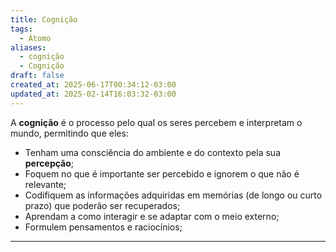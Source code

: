 ```yaml
---
title: Cognição
tags:
  - Átomo
aliases:
  - cognição
  - Cognição
draft: false
created_at: 2025-06-17T00:34:12-03:00
updated_at: 2025-02-14T16:03:32-03:00
---
```


A **cognição** é o processo pelo qual os seres percebem e interpretam o mundo, permitindo que eles: 
 - Tenham uma consciência do ambiente e do contexto pela sua **percepção**;
 - Foquem no que é importante ser percebido e ignorem o que não é relevante;
 - Codifiquem as informações adquiridas em memórias (de longo ou curto prazo) que poderão ser recuperados;
 - Aprendam a como interagir e se adaptar com o meio externo;
 - Formulem pensamentos e raciocínios;

---

